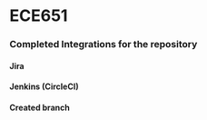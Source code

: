 # ECE651
### Completed Integrations for the repository
#### Jira
#### Jenkins (CircleCI)
#### Created branch
